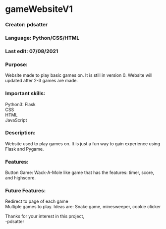 # gameWebsiteV1

### **Creator:** pdsatter
### **Language:** Python/CSS/HTML
### **Last edit:** 07/08/2021
### **Purpose:**  
Website made to play basic games on.  It is still in version 0.  Website will updated after 2-3 games are made.
### **Important skills:**  
Python3: Flask  
CSS  
HTML  
JavaScript  

### **Description:**  
Website used to play games on.  It is just a fun way to gain experience using Flask and Pygame.

### **Features:** 
Button Game: Wack-A-Mole like game that has the features: timer, score, and highscore.

### **Future Features:**  
Redirect to page of each game  
Multiple games to play.  Ideas are: Snake game, minesweeper, cookie clicker

Thanks for your interest in this project,  
-pdsatter
